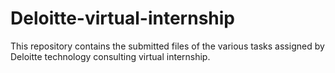 # Deloitte-virtual-internship
This repository contains the submitted files of the various tasks assigned by Deloitte technology consulting virtual internship.
